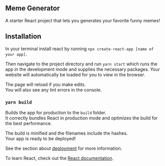 ## Meme Generator

A starter React project that lets you generates your favorite funny memes!

## Installation

In your terminal install react by running ```npx create-react-app [name of your app]```.

Then navigate to the project directory and run ```yarn start``` which runs the app in the development mode and supplies the necessary packages. Your website will automatically be loaded for you to view in the browser.

The page will reload if you make edits.<br />
You will also see any lint errors in the console.

### `yarn build`

Builds the app for production to the `build` folder.<br />
It correctly bundles React in production mode and optimizes the build for the best performance.

The build is minified and the filenames include the hashes.<br />
Your app is ready to be deployed!

See the section about [deployment](https://facebook.github.io/create-react-app/docs/deployment) for more information.

To learn React, check out the [React documentation](https://reactjs.org/).